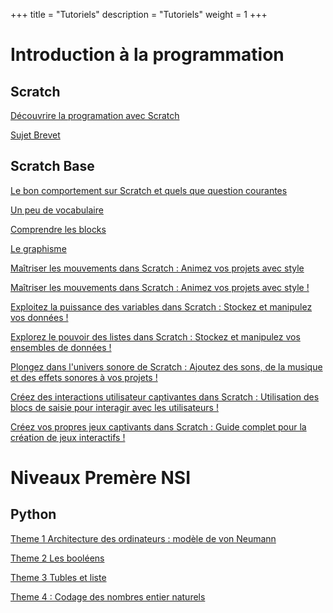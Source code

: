 +++
title = "Tutoriels"
description = "Tutoriels"
weight = 1
+++

<h1>Introduction à la programmation</h1>

<h2>Scratch</h2>

<content>

[Découvrire la programation avec Scratch](./tuto1)

</content>

<div></div>

<content>

[Sujet Brevet](./tutobrevet)

</content>

<h2>Scratch Base</h2>

<content>

[Le bon comportement sur Scratch et quels que question courantes](./tuto3)

</content>

<div></div>

<content>

[Un peu de vocabulaire](./tuto4)

</content>

<div></div>

<content>

[Comprendre les blocks](./tuto5)

</content>

<div></div>

<content>

[Le graphisme](./tuto6)

</content>


<div></div>

<content>

[Maîtriser les mouvements dans Scratch : Animez vos projets avec style ](./tuto7)

</content>

<div></div>

<content>

[Maîtriser les mouvements dans Scratch : Animez vos projets avec style !](./tuto8)

</content>

<div></div>

<content>

[Exploitez la puissance des variables dans Scratch : Stockez et manipulez vos données !](./tuto9)

</content>

<div></div>

<content>

[Explorez le pouvoir des listes dans Scratch : Stockez et manipulez vos ensembles de données !](./tuto10)

</content>

<div></div>

<content>

[Plongez dans l'univers sonore de Scratch : Ajoutez des sons, de la musique et des effets sonores à vos projets !](./tuto11)

</content>

<div></div>

<content>

[Créez des interactions utilisateur captivantes dans Scratch : Utilisation des blocs de saisie pour interagir avec les utilisateurs !](./tuto12)

</content>

<div></div>

<content>

[Créez vos propres jeux captivants dans Scratch : Guide complet pour la création de jeux interactifs !](./tuto13)

</content>

<h1>Niveaux Premère NSI</h1>

<h2>Python</h2>

<div></div>

<content>

[Theme 1 Architecture des ordinateurs : modèle de von Neumann](./tuto14)

</content>

<div></div>

<content>

[Theme 2 Les booléens](./tuto15)

</content>

<div></div>

<content>

[Theme 3 Tubles et liste](./tuto16)

</content>

<div></div>

<content>

[Theme 4 : Codage des nombres entier naturels](./tuto16)

</content>